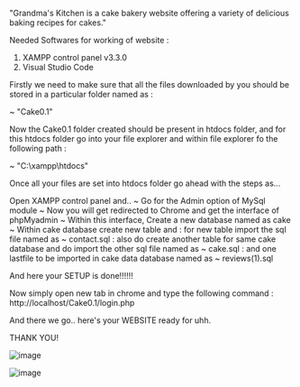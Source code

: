 
"Grandma's Kitchen is a cake bakery website offering a variety of delicious baking recipes for cakes."

Needed Softwares for working of website :

 1) XAMPP control panel v3.3.0
 2) Visual Studio Code

Firstly we need to make sure that all the files downloaded by you should be stored in a particular folder named as : 

~ "Cake0.1"

Now the Cake0.1 folder created should be present in htdocs folder, and for this htdocs folder go into your file explorer and within file explorer fo the following path : 

~ "C:\xampp\htdocs"

Once all your files are set into htdocs folder go ahead with the steps as...

Open XAMPP control panel and.. 
~ Go for the Admin option of MySql module 
~ Now you will get redirected to Chrome and get the interface of phpMyadmin 
~ Within this interface, Create a new database named as cake 
~ Within cake database create new table and 
 : for new table import the sql file named as 
  ~ contact.sql 
 : also do create another table for same cake database and do import the other sql file named as 
  ~ cake.sql
 : and one lastfile to be imported in cake data database named as 
  ~ reviews(1).sql

And here your SETUP is done!!!!!!

Now simply open new tab in chrome and type the following command : http://localhost/Cake0.1/login.php

And there we go.. here's your WEBSITE ready for uhh.

THANK YOU!

![image](https://github.com/SakshiTalware098/GRANDMA-s-KITCHEN/assets/100411378/533c52d9-97cc-40ea-8042-b85d249ec6ca)

![image](https://github.com/SakshiTalware098/GRANDMA-s-KITCHEN/assets/100411378/7ffdab59-0b95-49bb-ab08-975bef40ba6f)
